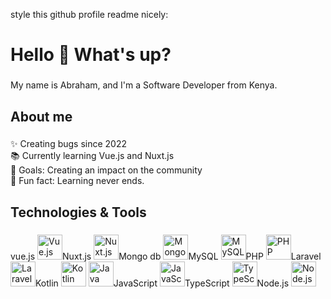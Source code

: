 style this github profile readme nicely:<h1 align="left">Hello 👋 What's up?</h1>

###

<p align="left">My name is Abraham, and I'm a Software Developer from Kenya.</p>

###

<h2 align="left">About me</h2>

###

<p align="left">✨ Creating bugs since 2022<br>📚 Currently learning Vue.js and Nuxt.js<br>🎯 Goals: Creating an impact on the community<br>🎲 Fun fact: Learning never ends.</p>

###

<h2 align="left">Technologies & Tools</h2>

###

<div align="left">
  vue.js
  <img src="https://cdn.jsdelivr.net/gh/devicons/devicon/icons/vuejs/vuejs-original.svg" height="40" alt="Vue.js logo" />Nuxt.js
  <img src="https://cdn.jsdelivr.net/gh/devicons/devicon/icons/nuxtjs/nuxtjs-original.svg" height="40" alt="Nuxt.js logo" />Mongo db
  <img src="https://cdn.jsdelivr.net/gh/devicons/devicon/icons/mongodb/mongodb-original.svg" height="40" alt="MongoDB logo" />MySQL
  <img src="https://cdn.jsdelivr.net/gh/devicons/devicon/icons/mysql/mysql-original.svg" height="40" alt="MySQL logo" />PHP
  <img src="https://cdn.jsdelivr.net/gh/devicons/devicon/icons/php/php-original.svg" height="40" alt="PHP logo" />Laravel
  <img src="https://cdn.jsdelivr.net/gh/devicons/devicon/icons/laravel/laravel-plain.svg" height="40" alt="Laravel logo" />Kotlin
  <img src="https://cdn.jsdelivr.net/gh/devicons/devicon/icons/kotlin/kotlin-original.svg" height="40" alt="Kotlin logo" />
  <img src="https://cdn.jsdelivr.net/gh/devicons/devicon/icons/java/java-original.svg" height="40" alt="Java logo" />JavaScript
  <img src="https://cdn.jsdelivr.net/gh/devicons/devicon/icons/javascript/javascript-original.svg" height="40" alt="JavaScript logo" />TypeScript
  <img src="https://cdn.jsdelivr.net/gh/devicons/devicon/icons/typescript/typescript-original.svg" height="40" alt="TypeScript logo" />Node.js
  <img src="https://cdn.jsdelivr.net/gh/devicons/devicon/icons/nodejs/nodejs-original.svg" height="40" alt="Node.js logo" />
</div>


###

